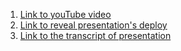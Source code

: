 1. [Link to youTube video]()
2. [Link to reveal presentation's deploy](https://kristina2773.github.io/reveal.js/)
3. [Link to the transcript of presentation](https://docs.google.com/document/d/17_15hR9xQxW0Eb4t8knRJ2i9dARLy0lxXkZWXRnHoEU/edit?usp=sharing)
